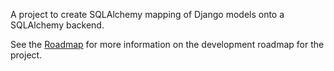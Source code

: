 A project to create SQLAlchemy mapping of Django models onto a SQLAlchemy backend.

See the [Roadmap](Roadmap.md) for more information on the development roadmap for the project.